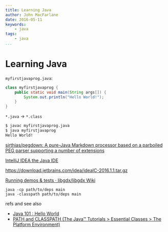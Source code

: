 ```yaml
---
title: Learning Java
author: John MacFarlane
date: 2016-05-11
keywords:
    - java
tags:
    - java
...
```


Learning Java
=============

`myfirstjavaprog.java`:

```java
class myfirstjavaprog {
    public static void main(String args[]) {
        System.out.println("Hello World!");
    }
}
```

`*.java` -> `*.class`

```bash
$ javac myfirstjavaprog.java
$ java myfirstjavaprog
Hello World!
```

[sirthias/pegdown: A pure-Java Markdown processor based on a parboiled PEG parser supporting a number of extensions](https://github.com/sirthias/pegdown)

[IntelliJ IDEA the Java IDE](https://www.jetbrains.com/idea/#chooseYourEdition)

<https://download.jetbrains.com/idea/ideaIC-2016.1.1.tar.gz>


[Running demos & tests · libgdx/libgdx Wiki](https://github.com/libgdx/libgdx/wiki/Running-demos-%26-tests)

```
java -cp path/to/deps main
java -classpath path/to/deps main
```



refs and see also

  - [Java 101 : Hello World](http://www.javacoffeebreak.com/java101/java101.html)
  - [PATH and CLASSPATH (The Java™ Tutorials > Essential Classes > The Platform Environment)](http://docs.oracle.com/javase/tutorial/essential/environment/paths.html)
